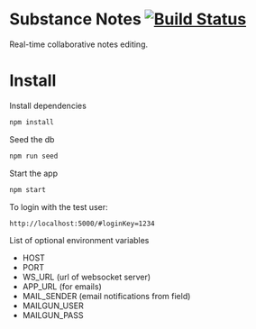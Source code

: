 # Substance Notes [![Build Status](https://travis-ci.org/substance/notes.svg?branch=master)](https://travis-ci.org/substance/notes)

Real-time collaborative notes editing.

# Install

Install dependencies

```bash
npm install
```

Seed the db

```bash
npm run seed
```

Start the app

```bash
npm start
```

To login with the test user:

```bash
http://localhost:5000/#loginKey=1234
```

List of optional environment variables
- HOST
- PORT
- WS_URL (url of websocket server)
- APP_URL (for emails)
- MAIL_SENDER (email notifications from field)
- MAILGUN_USER
- MAILGUN_PASS